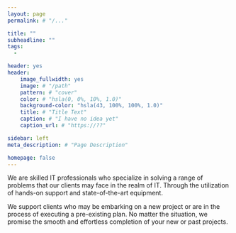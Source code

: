 ```yaml
---
layout: page
permalink: # "/..."

title: ""
subheadline: ""
tags:
  - 

header: yes
header:
    image_fullwidth: yes
    image: # "/path"
    pattern: # "cover"
    color: # "hsla(0, 0%, 10%, 1.0)"
    background-color: "hsla(43, 100%, 100%, 1.0)"
    title: # "Title Text"
    caption: # "I have no idea yet"
    caption_url: # "https://??"

sidebar: left
meta_description: # "Page Description"

homepage: false
---
```



We are skilled IT professionals who specialize in solving a range of problems 
that our clients may face in the realm of IT.
Through the utilization of hands-on support and state-of-the-art equipment.

We support clients who may be embarking on a new project or are in the process of executing a pre-existing plan. No matter the situation, we promise the smooth and effortless completion of your new or past projects.










<!-- 

AI TEXT:



/-->